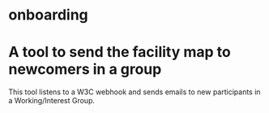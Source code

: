 # onboarding
A tool to send the facility map to newcomers in a group
=======================================================

This tool listens to a W3C webhook and sends emails to 
new participants in a Working/Interest Group.

